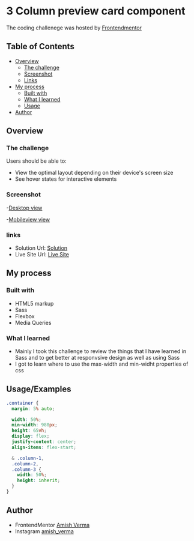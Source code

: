 # 3 Column preview card component

The coding challenege was hosted by [Frontendmentor](https://www.frontendmentor.io/challenges/3column-preview-card-component-pH92eAR2-)

## Table of Contents

- [Overview](#overview)
  - [The challenge](#the-challenge)
  - [Screenshot](#screenshot)
  - [Links](#links)
- [My process](#my-process)
  - [Built with](#built-with)
  - [What I learned](#what-i-learned)
  - [Usage](#Usage/Examples)
- [Author](#author)

## Overview

### The challenge

Users should be able to:

- View the optimal layout depending on their device's screen size
- See hover states for interactive elements

### Screenshot

-[Desktop view](Desktopview.png)

-[Mobileview view](Mobileview.png)

### links

- Solution Url: [Solution](https://github.com/amishverma/3-column-preview-card-component)
- Live Site Url: [Live Site](https://amishverma.github.io/3-column-preview-card-component/)

## My process

### Built with

- HTML5 markup
- Sass
- Flexbox
- Media Queries

### What I learned

- Mainly I took this challenge to review the things that I have learned in Sass and to get better at responvsive design as well as using Sass
- I got to learn where to use the max-width and min-widht properties of css

## Usage/Examples

```css
.container {
  margin: 5% auto;

  width: 50%;
  min-width: 980px;
  height: 65vh;
  display: flex;
  justify-content: center;
  align-items: flex-start;

  & .column-1,
  .column-2,
  .column-3 {
    width: 50%;
    height: inherit;
  }
}
```

## Author

- FrontendMentor [Amish Verma](https://www.frontendmentor.io/profile/amishverma)
- Instagram [amish_verma](https://www.instagram.com/amish_verma/)

